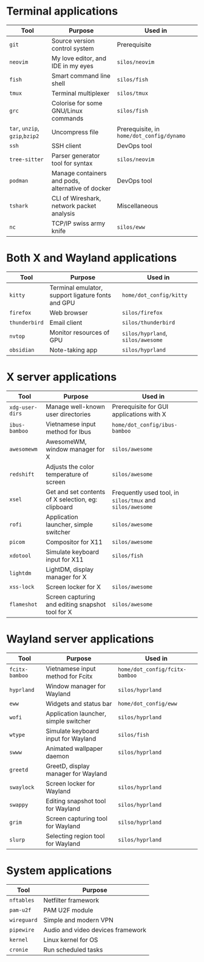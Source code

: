 # Terminal applications
|Tool|Purpose|Used in|
|----|-------|-------|
|`git`|Source version control system|Prerequisite|
|`neovim`|My love editor, and IDE in my eyes|`silos/neovim`|
|`fish`|Smart command line shell|`silos/fish`|
|`tmux`|Terminal multiplexer|`silos/tmux`|
|`grc`|Colorise for some GNU/Linux commands|`silos/fish`|
|`tar`, `unzip`, `gzip`,`bzip2`|Uncompress file|Prerequisite, in `home/dot_config/dynamo`|
|`ssh`|SSH client|DevOps tool|
|`tree-sitter`|Parser generator tool for syntax|`silos/neovim`|
|`podman`|Manage containers and pods, alternative of docker|DevOps tool|
|`tshark`|CLI of Wireshark, network packet analysis|Miscellaneous|
|`nc`|TCP/IP swiss army knife|`silos/eww`|


# Both X and Wayland applications
|Tool|Purpose|Used in|
|----|-------|-------|
|`kitty`|Terminal emulator, support ligature fonts and GPU|`home/dot_config/kitty`|
|`firefox`|Web browser|`silos/firefox`|
|`thunderbird`|Email client|`silos/thunderbird`|
|`nvtop`|Monitor resources of GPU|`silos/hyprland`, `silos/awesome`|
|`obsidian`|Note-taking app|`silos/hyprland`|

# X server applications
|Tool|Purpose|Used in|
|----|-------|-------|
|`xdg-user-dirs`|Manage well-known user directories|Prerequisite for GUI applications with X|
|`ibus-bamboo`|Vietnamese input method for Ibus|`home/dot_config/ibus-bamboo`|
|`awesomewm`|AwesomeWM, window manager for X|`silos/awesome`|
|`redshift`|Adjusts the color temperature of screen|`silos/awesome`|
|`xsel`|Get and set contents of X selection, eg: clipboard|Frequently used tool, in `silos/tmux` and `silos/awesome`|
|`rofi`|Application launcher, simple switcher|`silos/awesome`|
|`picom`|Compositor for X11|`silos/awesome`|
|`xdotool`|Simulate keyboard input for X11|`silos/fish`|
|`lightdm`|LightDM, display manager for X||
|`xss-lock`|Screen locker for X|`silos/awesome`|
|`flameshot`|Screen capturing and editing snapshot tool for X|`silos/awesome`|

# Wayland server applications
|Tool|Purpose|Used in|
|----|-------|-------|
|`fcitx-bamboo`|Vietnamese input method for Fcitx|`home/dot_config/fcitx-bamboo`|
|`hyprland`|Window manager for Wayland|`silos/hyprland`|
|`eww`|Widgets and status bar|`home/dot_config/eww`|
|`wofi`|Application launcher, simple switcher|`silos/hyprland`|
|`wtype`|Simulate keyboard input for Wayland|`silos/fish`|
|`swww`|Animated wallpaper daemon|`silos/hyprland`|
|`greetd`|GreetD, display manager for Wayland||
|`swaylock`|Screen locker for Wayland|`silos/hyprland`|
|`swappy`|Editing snapshot tool for Wayland|`silos/hyprland`|
|`grim`|Screen capturing tool for Wayland|`silso/hyprland`|
|`slurp`|Selecting region tool for Wayland|`silos/hyprland`|

# System applications
|Tool|Purpose|
|----|-------|
|`nftables`|Netfilter framework|
|`pam-u2f`|PAM U2F module|
|`wireguard`|Simple and modern VPN|
|`pipewire`|Audio and video devices framework|
|`kernel`|Linux kernel for OS|
|`cronie`|Run scheduled tasks|
